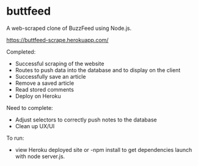 # buttfeed
A web-scraped clone of BuzzFeed using Node.js.

https://buttfeed-scrape.herokuapp.com/

Completed:
- Successful scraping of the website
- Routes to push data into the database and to display on the client
- Successfully save an article
- Remove a saved article
- Read stored comments
- Deploy on Heroku

Need to complete:
- Adjust selectors to correctly push notes to the database
- Clean up UX/UI

To run:
- view Heroku deployed site or
-npm install to get dependencies
launch with node server.js.
